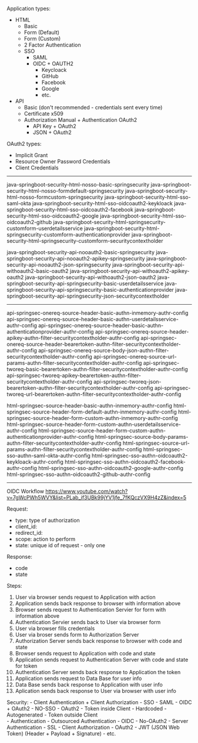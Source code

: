 Application types:
- HTML
	- Basic
	- Form (Default)
	- Form (Custom)
	- 2 Factor Authentication
	- SSO
		- SAML
		- OIDC + OAUTH2
			- Keycloack
			- GitHub
			- Facebook
			- Google
			- etc.
- API
	- Basic (don't recommended - credentials sent every time)
	- Certificate x509
	- Authorization Manual + Authentication OAuth2
		- API Key + OAuth2
		- JSON + OAuth2

OAuth2 types:
- Implicit Grant
- Resource Owner Password Credentials
- Client Credentials

---

java-springboot-security-html-nosso-basic-springsecurity
java-springboot-security-html-nosso-formdefault-springsecurity
java-springboot-security-html-nosso-formcustom-springsecurity
java-springboot-security-html-sso-saml-okta
java-springboot-security-html-sso-oidcoauth2-keykloack
java-springboot-security-html-sso-oidcoauth2-facebook
java-springboot-security-html-sso-oidcoauth2-google
java-springboot-security-html-sso-oidcoauth2-github
java-springboot-security-html-springsecurity-customform-userdetailsservice
java-springboot-security-html-springsecurity-customform-authenticationprovider
java-springboot-security-html-springsecurity-customform-securitycontextholder


java-springboot-security-api-nooauth2-basic-springsecurity
java-springboot-security-api-nooauth2-apikey-springsecurity
java-springboot-security-api-nooauth2-json-springsecurity
java-springboot-security-api-withoauth2-basic-oauth2
java-springboot-security-api-withoauth2-apikey-oauth2
java-springboot-security-api-withoauth2-json-oauth2
java-springboot-security-api-springsecurity-basic-userdetailsservice
java-springboot-security-api-springsecurity-basic-authenticationprovider
java-springboot-security-api-springsecurity-json-securitycontextholder

---

api-springsec-onereq-source-header-basic-authn-inmemory-authr-config
api-springsec-onereq-source-header-basic-authn-userdetailsservice-authr-config
api-springsec-onereq-source-header-basic-authn-authenticationprovider-authr-config
api-springsec-onereq-source-header-apikey-authn-filter-securitycontextholder-authr-config
api-springsec-onereq-source-header-bearertoken-authn-filter-securitycontextholder-authr-config
api-springsec-onereq-source-body-json-authn-filter-securitycontextholder-authr-config
api-springsec-onereq-source-url-params-authn-filter-securitycontextholder-authr-config
api-springsec-tworeq-basic-bearertoken-authn-filter-securitycontextholder-authr-config
api-springsec-tworeq-apikey-bearertoken-authn-filter-securitycontextholder-authr-config
api-springsec-tworeq-json-bearertoken-authn-filter-securitycontextholder-authr-config
api-springsec-tworeq-url-bearertoken-authn-filter-securitycontextholder-authr-config

html-springsec-source-header-basic-authn-inmemory-authr-config
html-springsec-source-header-form-default-authn-inmemory-authr-config
html-springsec-source-header-form-custom-authn-inmemory-authr-config
html-springsec-source-header-form-custom-authn-userdetailsservice-authr-config
html-springsec-source-header-form-custom-authn-authenticationprovider-authr-config
html-springsec-source-body-params-authn-filter-securitycontextholder-authr-config
html-springsec-source-url-params-authn-filter-securitycontextholder-authr-config
html-springsec-sso-authn-saml-okta-authr-config
html-springsec-sso-authn-oidcoauth2-keykloack-authr-config
html-springsec-sso-authn-oidcoauth2-facebook-authr-config
html-springsec-sso-authn-oidcoauth2-google-authr-config
html-springsec-sso-authn-oidcoauth2-github-authr-config

---

OIDC Workflow
https://www.youtube.com/watch?v=7gWcPWh5WVY&list=PLab_if3UBk99jYV1jfe_7fKQczVX9H4zZ&index=5

Request:
- type: type of authorization
- client_id:
- redirect_id:
- scope: action to perform
- state: unique id of request - only one

Response:
- code
- state

Steps:
1. User via browser sends request to Application with action
1. Application sends back response to browser with information above
1. Browser sends request to Authentication Servier for form with information above
1. Authentication Servier sends back to User via browser form
1. User via browser fills credentials
1. User via broser sends form to Authorization Server
1. Authorization Server sends back response to browser with code and state
1. Browser sends request to Application with code and state
1. Application sends request to Authentication Server with code and state for token
1. Authentication Server sends back response to Application the token
1. Application sends request to Data Base for user info
1. Data Base sends back response to Application with user info
1. Aplication sends back response to User via browser with user info

Security:
	- Client Authentication + Client Authorization
		- SSO
			- SAML
			- OIDC + OAuth2
		- NO-SSO
			- OAuth2
				- Token inside Client
					- Hardcoded
					- Autogenerated
				- Token outside Client			
					- Authentication
					- Outsourced Authentication - OIDC
			- No-OAuth2
	- Server Authentication - SSL
	- Client Authorization - OAuth2
		- JWT (JSON Web Token) (Header + Payload + Signature)
		- etc.
